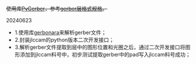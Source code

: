 ~~使用库[PyGerber](https://pypi.org/project/pygerber/)，参考[gerber层格式规格](https://www.ucamco.com/files/downloads/file_en/456/gerber-layer-format-specification-revision-2023-03_en.pdf)。~~

20240623
- 1.使用库[gerbonara](https://pypi.org/project/gerbonara/)来解析gerber文件；
- 2.封装jlccam的python版本二次开发接口；
- 3.解析gerber文件提取到层中的图形位置和光圈之后，通过二次开发接口将图形添加到jlccam料号中，初步测试提取gerber中的pad写入jlccam料号成功；